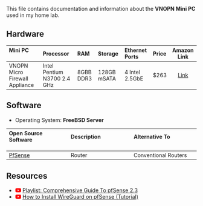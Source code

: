 This file contains documentation and information about the **VNOPN Mini PC** used in my home lab.

## Hardware

| Mini PC <img width=167/>       | Processor                    | RAM       | Storage     | Ethernet Ports | Price |                     Amazon Link                      |
|:------------------------------ |:---------------------------- |:--------- |:----------- |:-------------- |:----- |:----------------------------------------------------:|
| VNOPN Micro Firewall Appliance | Intel Pentium N3700 ‎2.4 GHz | 8GBB DDR3 | 128GB mSATA | 4 Intel 2.5GbE | $263  | [Link](https://www.amazon.com/gp/product/B09J4H9ZXY) |

## Software

- Operating System: **FreeBSD Server**

| Open Source Software <img width=160/> | Description <img width=210/> | Alternative To <img width=200/> |
|:------------------------------------- |:---------------------------- |:------------------------------- |
| [PfSense](https://www.pfsense.org/)   | Router                       | Conventional Routers            |


## Resources

- <img src="https://github.com/arm-ser/house-of-cards/blob/main/logos-screenshots/youtube.png?raw=true" width="15" /> [Playlist: Comprehensive Guide To pfSense 2.3](https://www.youtube.com/playlist?list=PLE726R7YUJTePGvo0Zga2juUBxxFTH4Bk)
- <img src="https://github.com/arm-ser/house-of-cards/blob/main/logos-screenshots/youtube.png?raw=true" width="15" /> [How to Install WireGuard on pfSense (Tutorial)](https://www.youtube.com/watch?v=MZf2rOnQ4jc)
